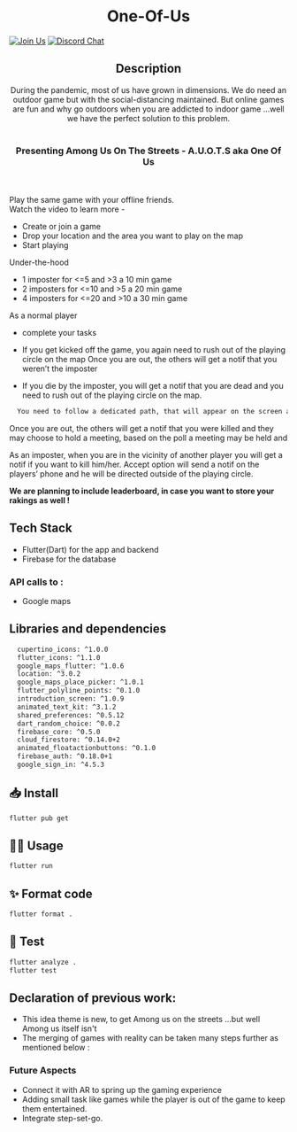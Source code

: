 <h1 align="center">One-Of-Us</h1>

[![Join Us](https://img.shields.io/badge/Join%20Us-One%20Of%20Us-red)](https://discord.gg/XmchMUZbdk)
[![Discord Chat](https://img.shields.io/discord/760928671698649098.svg)](https://discord.gg/XmchMUZbdk)


<h2 align="center">Description</h2>

<p align="center">During the pandemic, most of us have grown in dimensions. We do need an outdoor game but with the social-distancing maintained. But online games are fun and why go outdoors when you are addicted to indoor game ...well we have the perfect solution to this problem.<br><br><h3 align="center">Presenting Among Us On The Streets - A.U.O.T.S aka One Of Us</h3><br><br>Play the same game with your offline friends. <br>Watch the video to learn more - </p>


- Create or join a game
- Drop your location and the area you want to play on the map
- Start playing

Under-the-hood
- 1 imposter for <=5 and >3 a 10 min game
- 2 imposters for <=10 and >5 a 20 min game
- 4 imposters for <=20 and >10  a 30 min game

As a normal player
- complete your tasks
- If you get kicked off the game, you again need to rush out of the playing circle on the map
  Once you are out, the others will get a notif that you weren’t the imposter

- If you die by the imposter, you will get a notif that you are dead and you need to rush out of the playing circle on the map. 
```sh
  You need to follow a dedicated path, that will appear on the screen and not talk to anyone on your way to tell them about the imposter, common dont you want to play among us live ??
 ```  
 
Once you are out, the others will get a notif that you were killed and they may choose to hold a meeting, based on the poll a meeting may be held and 

As an imposter, when you are in the vicinity of another player you will get a notif if you want to kill him/her. Accept option will send a notif on the players’ phone and he will be directed outside of the playing circle.



__We are planning to include leaderboard, in case you want to store your rakings as well !__

## Tech Stack

- Flutter(Dart) for the app and backend
- Firebase for the database

### API calls to :

- Google maps

## Libraries and dependencies
```sh
  cupertino_icons: ^1.0.0
  flutter_icons: ^1.1.0  
  google_maps_flutter: ^1.0.6
  location: ^3.0.2
  google_maps_place_picker: ^1.0.1
  flutter_polyline_points: ^0.1.0
  introduction_screen: ^1.0.9
  animated_text_kit: ^3.1.2
  shared_preferences: ^0.5.12
  dart_random_choice: ^0.0.2
  firebase_core: ^0.5.0
  cloud_firestore: ^0.14.0+2
  animated_floatactionbuttons: ^0.1.0
  firebase_auth: ^0.18.0+1
  google_sign_in: ^4.5.3
```


## 📥 Install

```sh
flutter pub get
```

## 👷‍♂️ Usage

```sh
flutter run
```

## ✨ Format code

```sh
flutter format .
```

## 🧪 Test

```sh
flutter analyze .
flutter test
```

## Declaration of previous work:

- This idea theme is new, to get Among us on the streets ...but well Among us itself isn't
- The merging of games with reality can be taken many steps further as mentioned below :

### Future Aspects

- Connect it with AR to spring up the gaming experience
- Adding small task like games while the player is out of the game to keep them entertained.
- Integrate step-set-go.



